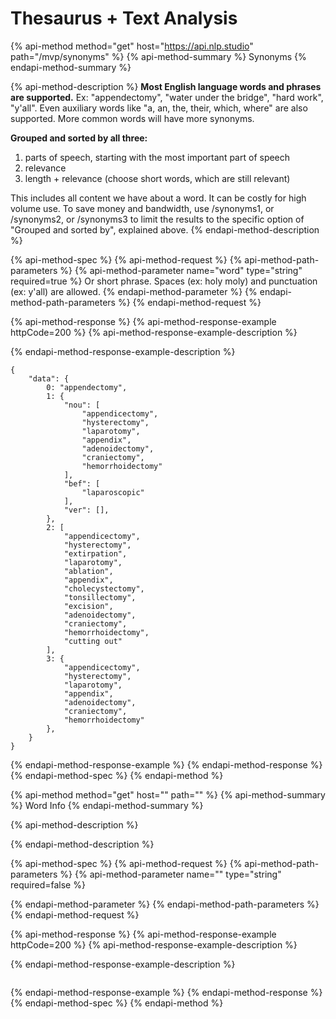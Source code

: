 # Thesaurus + Text Analysis

{% api-method method="get" host="https://api.nlp.studio" path="/mvp/synonyms" %}
{% api-method-summary %}
Synonyms
{% endapi-method-summary %}

{% api-method-description %}
**Most English language words and phrases are supported.** Ex: "appendectomy", "water under the bridge", "hard work", "y'all". Even auxiliary words like "a, an, the, their, which, where" are also supported. More common words will have more synonyms.  
  
**Grouped and sorted by all three:**  
1. parts of speech, starting with the most important part of speech  
2. relevance  
3. length + relevance \(choose short words, which are still relevant\)  
  
This includes all content we have about a word. It can be costly for high volume use. To save money and bandwidth, use /synonyms1, or /synonyms2, or /synonyms3 to limit the results to the specific option of "Grouped and sorted by", explained above.
{% endapi-method-description %}

{% api-method-spec %}
{% api-method-request %}
{% api-method-path-parameters %}
{% api-method-parameter name="word" type="string" required=true %}
Or short phrase. Spaces \(ex: holy moly\) and punctuation \(ex: y'all\) are allowed.
{% endapi-method-parameter %}
{% endapi-method-path-parameters %}
{% endapi-method-request %}

{% api-method-response %}
{% api-method-response-example httpCode=200 %}
{% api-method-response-example-description %}

{% endapi-method-response-example-description %}

```
{
	"data": {
		0: "appendectomy",
		1: {
			"nou": [
				"appendicectomy",
				"hysterectomy",
				"laparotomy",
				"appendix",
				"adenoidectomy",
				"craniectomy",
				"hemorrhoidectomy"
			],
			"bef": [
				"laparoscopic"
			],
			"ver": [],
		},
		2: [
			"appendicectomy",
			"hysterectomy",
			"extirpation",
			"laparotomy",
			"ablation",
			"appendix",
			"cholecystectomy",
			"tonsillectomy",
			"excision",
			"adenoidectomy",
			"craniectomy",
			"hemorrhoidectomy",
			"cutting out"
		],
		3: {
			"appendicectomy",
			"hysterectomy",
			"laparotomy",
			"appendix",
			"adenoidectomy",
			"craniectomy",
			"hemorrhoidectomy"
		},
	}
}
```
{% endapi-method-response-example %}
{% endapi-method-response %}
{% endapi-method-spec %}
{% endapi-method %}

{% api-method method="get" host="" path="" %}
{% api-method-summary %}
Word Info
{% endapi-method-summary %}

{% api-method-description %}

{% endapi-method-description %}

{% api-method-spec %}
{% api-method-request %}
{% api-method-path-parameters %}
{% api-method-parameter name="" type="string" required=false %}

{% endapi-method-parameter %}
{% endapi-method-path-parameters %}
{% endapi-method-request %}

{% api-method-response %}
{% api-method-response-example httpCode=200 %}
{% api-method-response-example-description %}

{% endapi-method-response-example-description %}

```

```
{% endapi-method-response-example %}
{% endapi-method-response %}
{% endapi-method-spec %}
{% endapi-method %}

